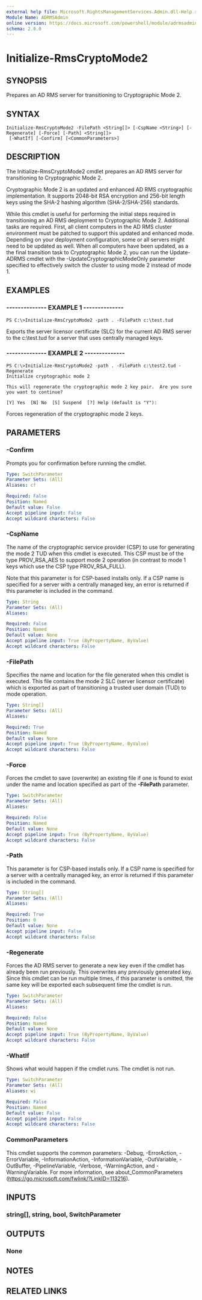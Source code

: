 ```yaml
---
external help file: Microsoft.RightsManagementServices.Admin.dll-Help.xml
Module Name: ADRMSAdmin
online version: https://docs.microsoft.com/powershell/module/adrmsadmin/initialize-rmscryptomode2?view=windowsserver2012-ps&wt.mc_id=ps-gethelp
schema: 2.0.0
---
```


# Initialize-RmsCryptoMode2

## SYNOPSIS
Prepares an AD RMS server for transitioning to Cryptographic Mode 2.

## SYNTAX

```
Initialize-RmsCryptoMode2 -FilePath <String[]> [-CspName <String>] [-Regenerate] [-Force] [-Path] <String[]>
 [-WhatIf] [-Confirm] [<CommonParameters>]
```

## DESCRIPTION
The Initialize-RmsCryptoMode2 cmdlet prepares an AD RMS server for transitioning to Cryptographic Mode 2.

Cryptographic Mode 2 is an updated and enhanced AD RMS cryptographic implementation.
It supports 2048-bit RSA encryption and 256-bit length keys using the SHA-2 hashing algorithm (SHA-2/SHA-256) standards.

While this cmdlet is useful for performing the initial steps required in transitioning an AD RMS deployment to Cryptographic Mode 2.
Additional tasks are required.
First, all client computers in the AD RMS cluster environment must be patched to support this updated and enhanced mode.
Depending on your deployment configuration, some or all servers might need to be updated as well.
When all computers have been updated, as a the final transition task to Cryptographic Mode 2, you can run the Update-ADRMS cmdlet with the -UpdateCryptographicModeOnly parameter specified to effectively switch the cluster to using mode 2 instead of mode 1.

## EXAMPLES

### --------------  EXAMPLE 1 --------------
```
PS C:\>Initialize-RmsCryptoMode2 -path . -FilePath c:\test.tud
```

Exports the server licensor certificate (SLC) for the current AD RMS server to the c:\test.tud for a server that uses centrally managed keys.

### --------------  EXAMPLE 2 --------------
```
PS C:\>Initialize-RmsCryptoMode2 -path . -FilePath c:\test2.tud -Regenerate
Initialize cryptographic mode 2

This will regenerate the cryptographic mode 2 key pair.  Are you sure you want to continue? 

[Y] Yes  [N] No  [S] Suspend  [?] Help (default is "Y"):
```

Forces regeneration of the cryptographic mode 2 keys.

## PARAMETERS

### -Confirm
Prompts you for confirmation before running the cmdlet.

```yaml
Type: SwitchParameter
Parameter Sets: (All)
Aliases: cf

Required: False
Position: Named
Default value: False
Accept pipeline input: False
Accept wildcard characters: False
```

### -CspName
The name of the cryptographic service provider (CSP) to use for generating the mode 2 TUD when this cmdlet is executed.
This CSP must be of the type PROV_RSA_AES to support mode 2 operation (in contrast to mode 1 keys which use the CSP type PROV_RSA_FULL).

Note that this parameter is for CSP-based installs only.
If a CSP name is specified for a server with a centrally managed key, an error is returned if this parameter is included in the command.

```yaml
Type: String
Parameter Sets: (All)
Aliases: 

Required: False
Position: Named
Default value: None
Accept pipeline input: True (ByPropertyName, ByValue)
Accept wildcard characters: False
```

### -FilePath
Specifies the name and location for the file generated when this cmdlet is executed.
This file contains the mode 2 SLC (server licensor certificate) which is exported as part of transitioning a trusted user domain (TUD) to mode operation.

```yaml
Type: String[]
Parameter Sets: (All)
Aliases: 

Required: True
Position: Named
Default value: None
Accept pipeline input: True (ByPropertyName, ByValue)
Accept wildcard characters: False
```

### -Force
Forces the cmdlet to save (overwrite) an existing file if one is found to exist under the name and location specified as part of the **-FilePath** parameter.

```yaml
Type: SwitchParameter
Parameter Sets: (All)
Aliases: 

Required: False
Position: Named
Default value: None
Accept pipeline input: True (ByPropertyName, ByValue)
Accept wildcard characters: False
```

### -Path
This parameter is for CSP-based installs only.
If a CSP name is specified for a server with a centrally managed key, an error is returned if this parameter is included in the command.

```yaml
Type: String[]
Parameter Sets: (All)
Aliases: 

Required: True
Position: 0
Default value: None
Accept pipeline input: False
Accept wildcard characters: False
```

### -Regenerate
Forces the AD RMS server to generate a new key even if the cmdlet has already been run previously.
This overwrites any previously generated key.
Since this cmdlet can be run multiple times, if this parameter is omitted, the same key will be exported each subsequent time the cmdlet is run.

```yaml
Type: SwitchParameter
Parameter Sets: (All)
Aliases: 

Required: False
Position: Named
Default value: None
Accept pipeline input: True (ByPropertyName, ByValue)
Accept wildcard characters: False
```

### -WhatIf
Shows what would happen if the cmdlet runs.
The cmdlet is not run.

```yaml
Type: SwitchParameter
Parameter Sets: (All)
Aliases: wi

Required: False
Position: Named
Default value: False
Accept pipeline input: False
Accept wildcard characters: False
```

### CommonParameters
This cmdlet supports the common parameters: -Debug, -ErrorAction, -ErrorVariable, -InformationAction, -InformationVariable, -OutVariable, -OutBuffer, -PipelineVariable, -Verbose, -WarningAction, and -WarningVariable. For more information, see about_CommonParameters (https://go.microsoft.com/fwlink/?LinkID=113216).

## INPUTS

### string[], string, bool, SwitchParameter

## OUTPUTS

### None

## NOTES

## RELATED LINKS

